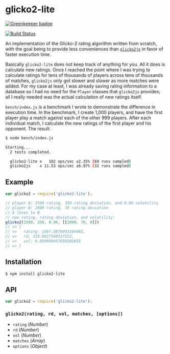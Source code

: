# glicko2-lite

[![Greenkeeper badge](https://badges.greenkeeper.io/KenanY/glicko2-lite.svg)](https://greenkeeper.io/)

[![Build Status][travis-svg]][travis]

An implementation of the Glicko-2 rating algorithm written from scratch, with
the goal being to provide less conveniences than [`glicko2js`][1] in favor of
faster execution time.

Basically `glicko2-lite` does not keep track of anything for you. All it does
is calculate new ratings. Once I reached the point where I was trying to
calculate ratings for tens of thousands of players across tens of thousands of
matches, `glicko2js` only got slower and slower as more matches were added. For
my case at least, I was already saving rating information to a database so I had
no need for the `Player` classes that `glicko2js` provides; all I really needed
was the actual calculation of new ratings itself.

`bench/index.js` is a benchmark I wrote to demonstrate the difference in
execution time. In the benchmark, I create 1,000 players, and have the first
player play a match against each of the other 999 players. After each individual
match, I calculate the new ratings of the first player and his opponent. The
result:

``` sh
$ node bench/index.js

Starting...
  2 tests completed.

  glicko2-lite x   102 ops/sec ±2.35% (69 runs sampled)
  glicko2js    x 11.53 ops/sec ±6.97% (32 runs sampled)
```

   [1]: https://github.com/mmai/glicko2js

## Example

``` javascript
var glicko2 = require('glicko2-lite');

// player A: 1500 rating, 350 rating deviation, and 0.06 volatility
// player B: 2000 rating, 70 rating deviation
// A loses to B
// new rating, rating deviation, and volatility:
glicko2(1500, 350, 0.06, [[2000, 70, 0]])
// => {
// =>   rating: 1467.5878493169462,
// =>   rd: 318.6617548537152,
// =>   vol: 0.059999457650202655
// => }

```

## Installation

``` bash
$ npm install glicko2-lite
```

## API

``` javascript
var glicko2 = require('glicko2-lite');
```

### `glicko2(rating, rd, vol, matches, [options])`

  - `rating` (_Number_)
  - `rd` (_Number_)
  - `vol` (_Number_)
  - `matches` (_Array_)
  - `options` (_Object_)


   [travis]: https://travis-ci.org/KenanY/glicko2-lite
   [travis-svg]: https://img.shields.io/travis/KenanY/glicko2-lite.svg
